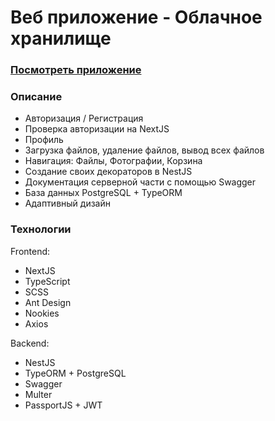 # Веб приложение - Облачное хранилище

### [Посмотреть приложение](https://cloud.itleiman.ru)

### Описание

- Авторизация / Регистрация
- Проверка авторизации на NextJS
- Профиль
- Загрузка файлов, удаление файлов, вывод всех файлов
- Навигация: Файлы, Фотографии, Корзина
- Создание своих декораторов в NestJS
- Документация серверной части с помощью Swagger
- База данных PostgreSQL + TypeORM
- Адаптивный дизайн


### Технологии

Frontend:
- NextJS
- TypeScript
- SCSS
- Ant Design
- Nookies
- Axios

Backend:
- NestJS
- TypeORM + PostgreSQL
- Swagger
- Multer
- PassportJS + JWT
